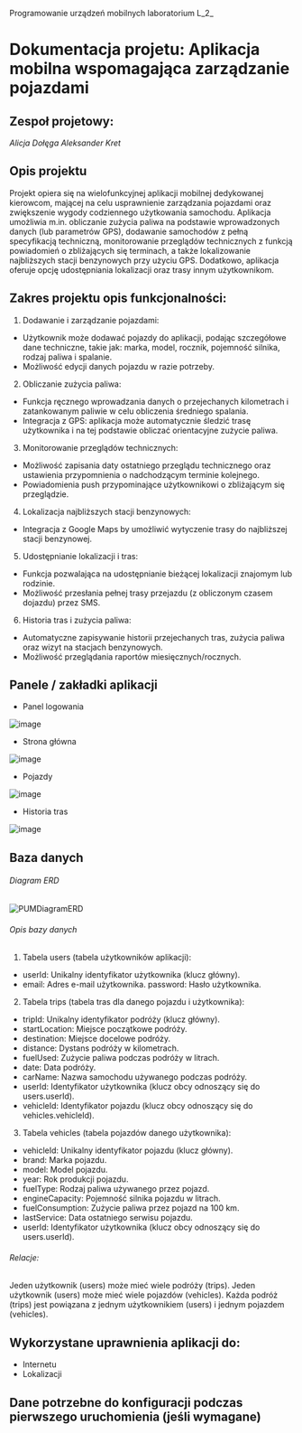 Programowanie urządzeń mobilnych laboratorium L_2_ 

# Dokumentacja projetu: **Aplikacja mobilna wspomagająca zarządzanie pojazdami**

## Zespoł projetowy:
_Alicja Dołęga
Aleksander Kret_

## Opis projektu
Projekt opiera się na wielofunkcyjnej aplikacji mobilnej dedykowanej kierowcom, mającej na celu usprawnienie zarządzania pojazdami oraz zwiększenie wygody codziennego użytkowania samochodu. Aplikacja umożliwia m.in. obliczanie zużycia paliwa na podstawie wprowadzonych danych (lub parametrów GPS), dodawanie samochodów z pełną specyfikacją techniczną, monitorowanie przeglądów technicznych z funkcją powiadomień o zbliżających się terminach, a także lokalizowanie najbliższych stacji benzynowych przy użyciu GPS. Dodatkowo, aplikacja oferuje opcję udostępniania lokalizacji oraz trasy innym użytkownikom.

## Zakres projektu opis funkcjonalności:
1. Dodawanie i zarządzanie pojazdami:

- Użytkownik może dodawać pojazdy do aplikacji, podając szczegółowe dane techniczne, takie jak: marka, model, rocznik, pojemność silnika, rodzaj paliwa i spalanie.
- Możliwość edycji danych pojazdu w razie potrzeby.

2. Obliczanie zużycia paliwa:

- Funkcja ręcznego wprowadzania danych o przejechanych kilometrach i zatankowanym paliwie w celu obliczenia średniego spalania.
- Integracja z GPS: aplikacja może automatycznie śledzić trasę użytkownika i na tej podstawie obliczać orientacyjne zużycie paliwa.

3. Monitorowanie przeglądów technicznych:

- Możliwość zapisania daty ostatniego przeglądu technicznego oraz ustawienia przypomnienia o nadchodzącym terminie kolejnego.
- Powiadomienia push przypominające użytkownikowi o zbliżającym się przeglądzie.

4. Lokalizacja najbliższych stacji benzynowych:

- Integracja z Google Maps by umożliwić wytyczenie trasy do najbliższej stacji benzynowej.

5. Udostępnianie lokalizacji i tras:

- Funkcja pozwalająca na udostępnianie bieżącej lokalizacji znajomym lub rodzinie.
- Możliwość przesłania pełnej trasy przejazdu (z obliczonym czasem dojazdu) przez SMS.

6. Historia tras i zużycia paliwa:

- Automatyczne zapisywanie historii przejechanych tras, zużycia paliwa oraz wizyt na stacjach benzynowych.
- Możliwość przeglądania raportów miesięcznych/rocznych.

## Panele / zakładki aplikacji 
- Panel logowania

![image](https://github.com/user-attachments/assets/ce13ef39-1ad5-444b-935b-0b87de2177be)

- Strona główna

![image](https://github.com/user-attachments/assets/eeff7473-4e2c-494a-9c2e-458275444afd)

- Pojazdy

![image](https://github.com/user-attachments/assets/0a5df67c-88bd-449d-af36-f44fff5a315a)

- Historia tras

![image](https://github.com/user-attachments/assets/9f101eb0-538f-4e2f-a84f-54e587cd2911)

## Baza danych
###### Diagram ERD
![PUMDiagramERD](https://github.com/user-attachments/assets/31a952af-f4f2-4ab2-ada9-ae88edbec593)

###### Opis bazy danych
1. Tabela users (tabela użytkowników aplikacji):  
- userId: Unikalny identyfikator użytkownika (klucz główny).
- email: Adres e-mail użytkownika.
password: Hasło użytkownika.
2. Tabela trips (tabela tras dla danego pojazdu i użytkownika):  
- tripId: Unikalny identyfikator podróży (klucz główny).
- startLocation: Miejsce początkowe podróży.
- destination: Miejsce docelowe podróży.
- distance: Dystans podróży w kilometrach.
- fuelUsed: Zużycie paliwa podczas podróży w litrach.
- date: Data podróży.
- carName: Nazwa samochodu używanego podczas podróży.
- userId: Identyfikator użytkownika (klucz obcy odnoszący się do users.userId).
- vehicleId: Identyfikator pojazdu (klucz obcy odnoszący się do vehicles.vehicleId).
3. Tabela vehicles (tabela pojazdów danego użytkownika):
- vehicleId: Unikalny identyfikator pojazdu (klucz główny).
- brand: Marka pojazdu.
- model: Model pojazdu.
- year: Rok produkcji pojazdu.
- fuelType: Rodzaj paliwa używanego przez pojazd.
- engineCapacity: Pojemność silnika pojazdu w litrach.
- fuelConsumption: Zużycie paliwa przez pojazd na 100 km.
- lastService: Data ostatniego serwisu pojazdu.
- userId: Identyfikator użytkownika (klucz obcy odnoszący się do users.userId).
###### Relacje:
Jeden użytkownik (users) może mieć wiele podróży (trips).
Jeden użytkownik (users) może mieć wiele pojazdów (vehicles).
Każda podróż (trips) jest powiązana z jednym użytkownikiem (users) i jednym pojazdem (vehicles).

## Wykorzystane uprawnienia aplikacji do:
- Internetu
- Lokalizacji

## Dane potrzebne do konfiguracji podczas pierwszego uruchomienia (jeśli wymagane)
